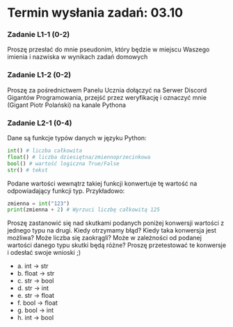# Termin wysłania zadań: 03.10

### Zadanie L1-1 (0-2)

Proszę przesłać do mnie pseudonim, który będzie w miejscu Waszego imienia i nazwiska w wynikach zadań domowych

### Zadanie L1-2 (0-2)

Proszę za pośrednictwem Panelu Ucznia dołączyć na Serwer Discord Gigantów Programowania, przejść przez weryfikację i oznaczyć mnie (Gigant Piotr Polański) na kanale Pythona

### Zadanie L2-1 (0-4)
Dane są funkcje typów danych w języku Python:
```py
int() # liczba całkowita
float() # liczba dziesiętna/zmiennoprzecinkowa
bool() # wartość logiczna True/False
str() # tekst
```

Podane wartości wewnątrz takiej funkcji konwertuje tę wartość na odpowiadający funkcji typ. Przykładowo:
```py
zmienna = int("123")
print(zmienna + 2) # Wyrzuci liczbę całkowitą 125 
```
Proszę zastanowić się nad skutkami podanych poniżej konwersji wartości z jednego typu na drugi. Kiedy otrzymamy błąd? Kiedy taka konwersja jest możliwa? Może liczba się zaokrągli? Może w zależności od podanej wartości danego typu skutki będą różne? Proszę przetestować te konwersje i odesłać swoje wnioski ;)

- a. int -> str
- b. float -> str
- c. str -> bool
- d. str -> int
- e. str -> float
- f. bool -> float
- g. bool -> int
- h. int -> bool